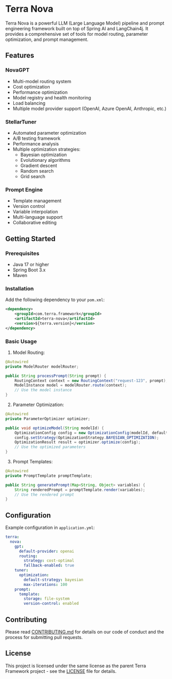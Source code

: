 # Terra Nova

Terra Nova is a powerful LLM (Large Language Model) pipeline and prompt engineering framework built on top of Spring AI and LangChain4j. It provides a comprehensive set of tools for model routing, parameter optimization, and prompt management.

## Features

### NovaGPT
- Multi-model routing system
- Cost optimization
- Performance optimization
- Model registry and health monitoring
- Load balancing
- Multiple model provider support (OpenAI, Azure OpenAI, Anthropic, etc.)

### StellarTuner
- Automated parameter optimization
- A/B testing framework
- Performance analysis
- Multiple optimization strategies:
  - Bayesian optimization
  - Evolutionary algorithms
  - Gradient descent
  - Random search
  - Grid search

### Prompt Engine
- Template management
- Version control
- Variable interpolation
- Multi-language support
- Collaborative editing

## Getting Started

### Prerequisites
- Java 17 or higher
- Spring Boot 3.x
- Maven

### Installation

Add the following dependency to your `pom.xml`:

```xml
<dependency>
    <groupId>com.terra.framework</groupId>
    <artifactId>terra-nova</artifactId>
    <version>${terra.version}</version>
</dependency>
```

### Basic Usage

1. Model Routing:
```java
@Autowired
private ModelRouter modelRouter;

public String processPrompt(String prompt) {
    RoutingContext context = new RoutingContext("request-123", prompt);
    ModelInstance model = modelRouter.route(context);
    // Use the model instance
}
```

2. Parameter Optimization:
```java
@Autowired
private ParameterOptimizer optimizer;

public void optimizeModel(String modelId) {
    OptimizationConfig config = new OptimizationConfig(modelId, defaultParameters);
    config.setStrategy(OptimizationStrategy.BAYESIAN_OPTIMIZATION);
    OptimizationResult result = optimizer.optimize(config);
    // Use the optimized parameters
}
```

3. Prompt Templates:
```java
@Autowired
private PromptTemplate promptTemplate;

public String generatePrompt(Map<String, Object> variables) {
    String renderedPrompt = promptTemplate.render(variables);
    // Use the rendered prompt
}
```

## Configuration

Example configuration in `application.yml`:

```yaml
terra:
  nova:
    gpt:
      default-provider: openai
      routing:
        strategy: cost-optimal
        fallback-enabled: true
    tuner:
      optimization:
        default-strategy: bayesian
        max-iterations: 100
    prompt:
      template:
        storage: file-system
        version-control: enabled
```

## Contributing

Please read [CONTRIBUTING.md](../CONTRIBUTING.md) for details on our code of conduct and the process for submitting pull requests.

## License

This project is licensed under the same license as the parent Terra Framework project - see the [LICENSE](../LICENSE) file for details. 